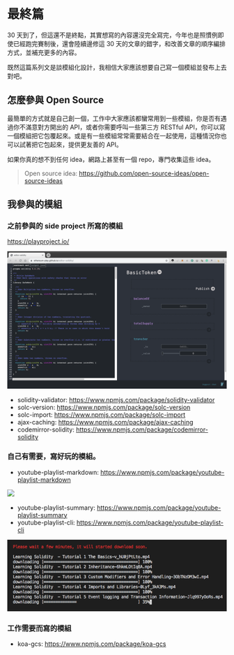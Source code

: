 # 最終篇

30 天到了，但這還不是終點，其實想寫的內容還沒完全寫完，今年也是照慣例即使已經跑完賽制後，還會陸續邊修這 30 天的文章的錯字，和改善文章的順序編排方式，並補充更多的內容。

既然這篇系列文是談模組化設計，我相信大家應該想要自己寫一個模組並發布上去對吧。

## 怎麼參與 Open Source

最簡單的方式就是自己創一個，工作中大家應該都蠻常用到一些模組，你是否有遇過你不滿意對方開出的 API，或者你需要呼叫一些第三方 RESTful API，你可以寫一個模組把它包覆起來。或是有一些模組常常需要結合在一起使用，這種情況你也可以試著把它包起來，提供更友善的 API。

如果你真的想不到任何 idea，網路上甚至有一個 repo，專門收集這些 idea。

> Open source idea: <https://github.com/open-source-ideas/open-source-ideas>

## 我參與的模組

### 之前參與的 side project 所寫的模組

<https://playproject.io/>

![](https://raw.githubusercontent.com/alincode/modular-design-30days-2019/master/assets/editor-solidity.png)

- solidity-validator: <https://www.npmjs.com/package/solidity-validator>
- solc-version: <https://www.npmjs.com/package/solc-version>
- solc-import: <https://www.npmjs.com/package/solc-import>
- ajax-caching: <https://www.npmjs.com/package/ajax-caching>
- codemirror-solidity: <https://www.npmjs.com/package/codemirror-solidity>

### 自己有需要，寫好玩的模組。

- youtube-playlist-markdown: <https://www.npmjs.com/package/youtube-playlist-markdown>

![](https://github.com/alincode/youtube-playlist-markdown/raw/master/assets/output.jpg)

- youtube-playlist-summary: <https://www.npmjs.com/package/youtube-playlist-summary>
- youtube-playlist-cli: <https://www.npmjs.com/package/youtube-playlist-cli>

![](https://raw.githubusercontent.com/alincode/youtube-playlist-cli/HEAD/assets/example3.png)

### 工作需要而寫的模組

- koa-gcs: <https://www.npmjs.com/package/koa-gcs>
